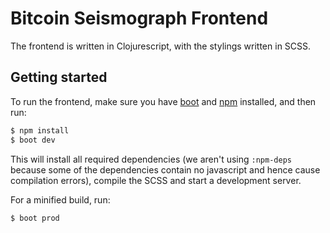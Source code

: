 # Bitcoin Seismograph Frontend

The frontend is written in Clojurescript, with the stylings written in SCSS.

## Getting started

To run the frontend, make sure you have [boot]() and [npm]() installed, and then run:

```bash
$ npm install
$ boot dev
```

This will install all required dependencies (we aren't using `:npm-deps`
because some of the dependencies contain no javascript and hence cause
compilation errors), compile the SCSS and start a development server.

For a minified build, run:

```bash
$ boot prod
```
